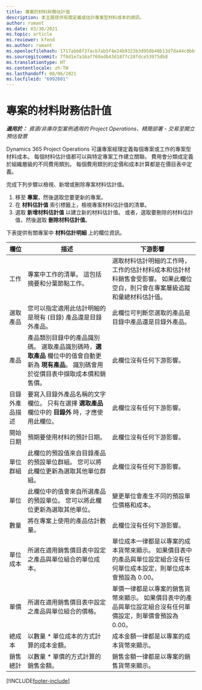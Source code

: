 ```yaml
---
title: 專案的材料財務估計值
description: 本主題提供有關定義或估計專案型材料成本的資訊。
author: rumant
ms.date: 03/30/2021
ms.topic: article
ms.reviewer: kfend
ms.author: rumant
ms.openlocfilehash: 1717abb8f37acb7ab5f4e24b9323b3d958b40b13d7da44c0bbfa88eea28b99ef
ms.sourcegitcommit: 7f8d1e7a16af769adb43d1877c28fdce53975db8
ms.translationtype: HT
ms.contentlocale: zh-TW
ms.lasthandoff: 08/06/2021
ms.locfileid: "6992601"
---
```

# <a name="financial-estimates-for-materials-on-projects"></a>專案的材料財務估計值

_**適用於：** 資源/非庫存型案例適用的 Project Operations、精簡部署 - 交易至開立預估發票_

Dynamics 365 Project Operations 可讓專案經理定義每個專案或工作的專案型材料成本。 每個材料估計值都可以與特定專案工作建立關聯。 費用會分類成定義於組織層級的不同費用類別。 每個費用類別的定價和成本計算都是在價目表中定義。 

完成下列步驟以檢視、新增或刪除專案材料估計值。

1. 移至 **專案**，然後選取您要更新的專案。
2. 在 **材料估計值** 索引標籤上，檢視專案材料估計值的清單。
3. 選取 **新增材料估計值** 以建立新的材料估計值。 或者，選取要刪除的材料估計值，然後選取 **刪除材料估計值**。

下表提供有關專案中 **材料估計明細** 上的欄位資訊。 

| **欄位** | **描述** | **下游影響** |
| --- | --- | --- |
| 工作​​ | 專案中工作的清單。 這包括摘要和分葉節點工作。 | 選取材料估計明細的工作時，工作的估計材料成本和估計材料銷售會受影響。 如果此欄位空白，則只會在專案層級追蹤和彙總材料估計值。 |
| 選取產品 |  您可以指定適用此估計明細的是現有 (目錄) 產品還是目錄外產品。 | 此欄位可判斷您選取的產品是目錄中產品還是目錄外產品。 |
| 產品 | 產品類別目錄中的產品識別碼。 選取產品識別碼時，**選取產品** 欄位中的值會自動更新為 **現有產品**。 識別碼會用於從價目表中擷取成本價和銷售價。 | 此欄位沒有任何下游影響。 |
| 目錄外產品描述 | 要寫入目錄外產品名稱的文字欄位。 只有在選擇 **選取產品** 欄位中的 **目錄外** 時，才應使用此欄位。| 此欄位沒有任何下游影響。 |
| 開始日期 | 預期要使用材料的預計日期。 | 此欄位沒有任何下游影響。 |
| 單位群組 | 此欄位的預設值來自目錄產品的預設單位群組。 您可以將此欄位更新為選取其他單位群組。 | 此欄位沒有任何下游影響。 |
| 單位 | 此欄位中的值會來自所選產品的預設單位。 您可以將此欄位更新為選取其他單位。 | 變更單位會產生不同的預設單位價格和成本。 |
| 數量 | 將在專案上使用的產品估計數量。 | 此欄位沒有任何下游影響。 |
| 單位成本 | 所選在適用銷售價目表中設定之產品與單位組合的單位成本。 | 單位成本一律都是以專案的成本貨幣來顯示。 如果價目表中的產品與單位設定組合沒有任何單位成本設定，則單位成本會預設為 0.00。 |
| 單價 | 所選在適用銷售價目表中設定之產品與單位組合的價格。 | 單價一律都是以專案的銷售貨幣來顯示。 如果價目表中的產品與單位設定組合沒有任何單價設定，則單價會預設為 0.00。|
| 總成本 | 以數量 \* 單位成本的方式計算的成本金額。| 成本金額一律都是以專案的成本貨幣來顯示。 |
| 銷售總計 | 以數量 \* 單價的方式計算的銷售金額。 | 銷售金額一律都是以專案的銷售貨幣來顯示。 |


[!INCLUDE[footer-include](../includes/footer-banner.md)]
